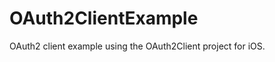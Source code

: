 OAuth2ClientExample
===================

OAuth2 client example using the OAuth2Client project for iOS.
